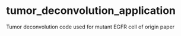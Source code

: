 # tumor_deconvolution_application
Tumor deconvolution code used for mutant EGFR cell of origin paper
